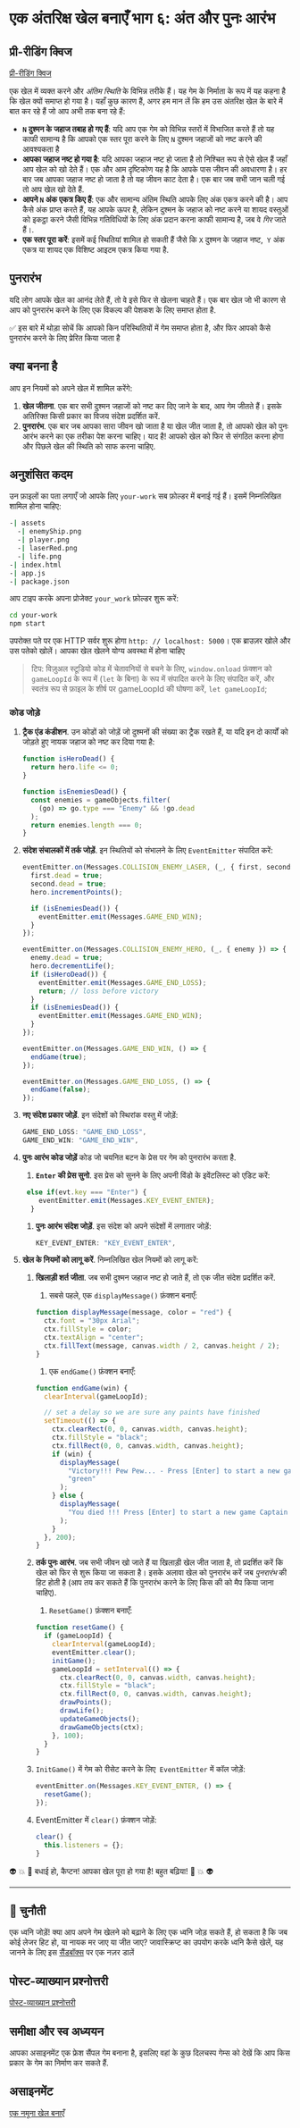 # एक अंतरिक्ष खेल बनाएँ भाग ६: अंत और पुनः आरंभ

## प्री-रीडिंग क्विज

[प्री-रीडिंग क्विज](https://ashy-river-0debb7803.1.azurestaticapps.net/quiz/39?loc=hi)

एक खेल में व्यक्त करने और _अंतिम स्थिति_ के विभिन्न तरीके हैं। यह गेम के निर्माता के रूप में यह कहना है कि खेल क्यों समाप्त हो गया है। यहाँ कुछ कारण हैं, अगर हम मान लें कि हम उस अंतरिक्ष खेल के बारे में बात कर रहे हैं जो आप अभी तक बना रहे हैं:

- **`N` दुश्मन के जहाज तबाह हो गए हैं**: यदि आप एक गेम को विभिन्न स्तरों में विभाजित करते हैं तो यह काफी सामान्य है कि आपको एक स्तर पूरा करने के लिए `N` दुश्मन जहाजों को नष्ट करने की आवश्यकता है
- **आपका जहाज नष्ट हो गया है**: यदि आपका जहाज नष्ट हो जाता है तो निश्चित रूप से ऐसे खेल हैं जहाँ आप खेल को खो देते हैं। एक और आम दृष्टिकोण यह है कि आपके पास जीवन की अवधारणा है। हर बार जब आपका जहाज नष्ट हो जाता है तो यह जीवन काट देता है। एक बार जब सभी जान चली गई तो आप खेल खो देते हैं.
- **आपने `N` अंक एकत्र किए हैं**: एक और सामान्य अंतिम स्थिति आपके लिए अंक एकत्र करने की है। आप कैसे अंक प्राप्त करते हैं, यह आपके ऊपर है, लेकिन दुश्मन के जहाज को नष्ट करने या शायद वस्तुओं को इकट्ठा करने जैसी विभिन्न गतिविधियों के लिए अंक प्रदान करना काफी सामान्य है, जब वे _गिर_ जाते हैं।.
- **एक स्तर पूरा करें**: इसमें कई स्थितियां शामिल हो सकती हैं जैसे कि `X` दुश्मन के जहाज नष्ट,` Y` अंक एकत्र या शायद एक विशिष्ट आइटम एकत्र किया गया है.

## पुनरारंभ

यदि लोग आपके खेल का आनंद लेते हैं, तो वे इसे फिर से खेलना चाहते हैं। एक बार खेल जो भी कारण से आप को पुनरारंभ करने के लिए एक विकल्प की पेशकश के लिए समाप्त होता है.

✅ इस बारे में थोड़ा सोचें कि आपको किन परिस्थितियों में गेम समाप्त होता है, और फिर आपको कैसे पुनरारंभ करने के लिए प्रेरित किया जाता है

## क्या बनना है

आप इन नियमों को अपने खेल में शामिल करेंगे:

1. **खेल जीतना**. एक बार सभी दुश्मन जहाजों को नष्ट कर दिए जाने के बाद, आप गेम जीतते हैं। इसके अतिरिक्त किसी प्रकार का विजय संदेश प्रदर्शित करें.
1. **पुनरारंभ**. एक बार जब आपका सारा जीवन खो जाता है या खेल जीत जाता है, तो आपको खेल को पुनः आरंभ करने का एक तरीका पेश करना चाहिए। याद है! आपको खेल को फिर से संगठित करना होगा और पिछले खेल की स्थिति को साफ करना चाहिए.

## अनुशंसित कदम

उन फ़ाइलों का पता लगाएँ जो आपके लिए `your-work` सब फ़ोल्डर में बनाई गई हैं। इसमें निम्नलिखित शामिल होना चाहिए:

```bash
-| assets
  -| enemyShip.png
  -| player.png
  -| laserRed.png
  -| life.png
-| index.html
-| app.js
-| package.json
```

आप टाइप करके अपना प्रोजेक्ट `your_work` फ़ोल्डर शुरू करें:

```bash
cd your-work
npm start
```

उपरोक्त पते पर एक HTTP सर्वर शुरू होगा `http: // localhost: 5000`। एक ब्राउज़र खोले और उस पतेको खोलें। आपका खेल खेलने योग्य अवस्था में होना चाहिए

> टिप: विज़ुअल स्टूडियो कोड में चेतावनियों से बचने के लिए, `window.onload` फ़ंक्शन को` gameLoopId` के रूप में (`let` के बिना) के रूप में संपादित करने के लिए संपादित करें, और स्वतंत्र रूप से फ़ाइल के शीर्ष पर gameLoopId की घोषणा करें, `let gameLoopId`;

### कोड जोड़े

1. **ट्रैक एंड कंडीशन**. उन कोडों को जोड़ें जो दुश्मनों की संख्या का ट्रैक रखते हैं, या यदि इन दो कार्यों को जोड़ते हुए नायक जहाज को नष्ट कर दिया गया है:

   ```javascript
   function isHeroDead() {
     return hero.life <= 0;
   }

   function isEnemiesDead() {
     const enemies = gameObjects.filter(
       (go) => go.type === "Enemy" && !go.dead
     );
     return enemies.length === 0;
   }
   ```

1. **संदेश संचालकों में तर्क जोड़ें**. इन स्थितियों को संभालने के लिए `EventEmitter` संपादित करें:

   ```javascript
   eventEmitter.on(Messages.COLLISION_ENEMY_LASER, (_, { first, second }) => {
     first.dead = true;
     second.dead = true;
     hero.incrementPoints();

     if (isEnemiesDead()) {
       eventEmitter.emit(Messages.GAME_END_WIN);
     }
   });

   eventEmitter.on(Messages.COLLISION_ENEMY_HERO, (_, { enemy }) => {
     enemy.dead = true;
     hero.decrementLife();
     if (isHeroDead()) {
       eventEmitter.emit(Messages.GAME_END_LOSS);
       return; // loss before victory
     }
     if (isEnemiesDead()) {
       eventEmitter.emit(Messages.GAME_END_WIN);
     }
   });

   eventEmitter.on(Messages.GAME_END_WIN, () => {
     endGame(true);
   });

   eventEmitter.on(Messages.GAME_END_LOSS, () => {
     endGame(false);
   });
   ```

1. **नए संदेश प्रकार जोड़ें**. इन संदेशों को स्थिरांक वस्तु में जोड़ें:

   ```javascript
   GAME_END_LOSS: "GAME_END_LOSS",
   GAME_END_WIN: "GAME_END_WIN",
   ```

1. **पुनः आरंभ कोड जोड़ें** कोड जो चयनित बटन के प्रेस पर गेम को पुनरारंभ करता है.

   1. **`Enter` की प्रेस सुनो**. इस प्रेस को सुनने के लिए अपनी विंडो के इवेंटलिस्ट को एडिट करें:

   ```javascript
    else if(evt.key === "Enter") {
       eventEmitter.emit(Messages.KEY_EVENT_ENTER);
     }
   ```

   1. **पुनः आरंभ संदेश जोड़ें**. इस संदेश को अपने संदेशों में लगातार जोड़ें:

      ```javascript
      KEY_EVENT_ENTER: "KEY_EVENT_ENTER",
      ```

1. **खेल के नियमों को लागू करें**. निम्नलिखित खेल नियमों को लागू करें:

   1. **खिलाड़ी शर्त जीता**. जब सभी दुश्मन जहाज नष्ट हो जाते हैं, तो एक जीत संदेश प्रदर्शित करें.

      1. सबसे पहले, एक `displayMessage()` फ़ंक्शन बनाएँ:

      ```javascript
      function displayMessage(message, color = "red") {
        ctx.font = "30px Arial";
        ctx.fillStyle = color;
        ctx.textAlign = "center";
        ctx.fillText(message, canvas.width / 2, canvas.height / 2);
      }
      ```

      1. एक `endGame()` फ़ंक्शन बनाएँ:

      ```javascript
      function endGame(win) {
        clearInterval(gameLoopId);

        // set a delay so we are sure any paints have finished
        setTimeout(() => {
          ctx.clearRect(0, 0, canvas.width, canvas.height);
          ctx.fillStyle = "black";
          ctx.fillRect(0, 0, canvas.width, canvas.height);
          if (win) {
            displayMessage(
              "Victory!!! Pew Pew... - Press [Enter] to start a new game Captain Pew Pew",
              "green"
            );
          } else {
            displayMessage(
              "You died !!! Press [Enter] to start a new game Captain Pew Pew"
            );
          }
        }, 200);
      }
      ```

   1. **तर्क पुनः आरंभ**. जब सभी जीवन खो जाते हैं या खिलाड़ी खेल जीत जाता है, तो प्रदर्शित करें कि खेल को फिर से शुरू किया जा सकता है। इसके अलावा खेल को पुनरारंभ करें जब _पुनरारंभ_ की हिट होती है (आप तय कर सकते हैं कि पुनरारंभ करने के लिए किस की को मैप किया जाना चाहिए).

      1. `ResetGame()` फ़ंक्शन बनाएँ:

      ```javascript
      function resetGame() {
        if (gameLoopId) {
          clearInterval(gameLoopId);
          eventEmitter.clear();
          initGame();
          gameLoopId = setInterval(() => {
            ctx.clearRect(0, 0, canvas.width, canvas.height);
            ctx.fillStyle = "black";
            ctx.fillRect(0, 0, canvas.width, canvas.height);
            drawPoints();
            drawLife();
            updateGameObjects();
            drawGameObjects(ctx);
          }, 100);
        }
      }
      ```

   1. `InitGame()` में गेम को रीसेट करने के लिए` EventEmitter` में कॉल जोड़ें:

      ```javascript
      eventEmitter.on(Messages.KEY_EVENT_ENTER, () => {
        resetGame();
      });
      ```

   1. EventEmitter में `clear()` फ़ंक्शन जोड़ें:

      ```javascript
      clear() {
        this.listeners = {};
      }
      ```

👽 💥 🚀 बधाई हो, कैप्टन! आपका खेल पूरा हो गया है! बहुत बढ़िया! 🚀 💥 👽

---

## 🚀 चुनौती

एक ध्वनि जोड़ें! क्या आप अपने गेम खेलने को बढ़ाने के लिए एक ध्वनि जोड़ सकते हैं, हो सकता है कि जब कोई लेजर हिट हो, या नायक मर जाए या जीत जाए? जावास्क्रिप्ट का उपयोग करके ध्वनि कैसे खेलें, यह जानने के लिए इस [सैंडबॉक्स](https://www.w3schools.com/jsref/tryit.asp?filename=tryjsref_audio_play) पर एक नज़र डालें

## पोस्ट-व्याख्यान प्रश्नोत्तरी

[पोस्ट-व्याख्यान प्रश्नोत्तरी](https://ashy-river-0debb7803.1.azurestaticapps.net/quiz/40?loc=hi)

## समीक्षा और स्व अध्ययन

आपका असाइनमेंट एक फ्रेश सैंपल गेम बनाना है, इसलिए वहां के कुछ दिलचस्प गेम्स को देखें कि आप किस प्रकार के गेम का निर्माण कर सकते हैं.

## असाइनमेंट

[एक नमूना खेल बनाएँ](assignment.hi.md)
